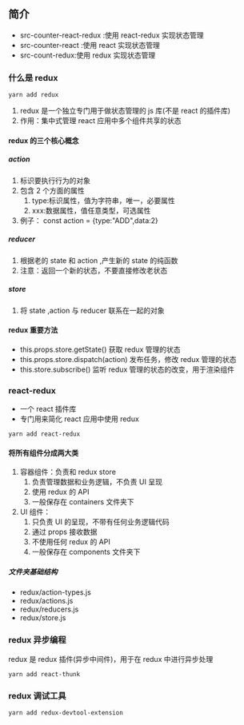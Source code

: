 ## 简介

- src-counter-react-redux :使用 react-redux 实现状态管理
- src-counter-react :使用 react 实现状态管理
- src-count-redux:使用 redux 实现状态管理

### 什么是 redux

```shell
yarn add redux
```

1. redux 是一个独立专门用于做状态管理的 js 库(不是 react 的插件库)
2. 作用：集中式管理 react 应用中多个组件共享的状态

#### redux 的三个核心概念

##### action

1. 标识要执行行为的对象
2. 包含 2 个方面的属性
   1. type:标识属性，值为字符串，唯一，必要属性
   2. xxx:数据属性，值任意类型，可选属性
3. 例子： const action = {type:"ADD",data:2}

##### reducer

1. 根据老的 state 和 action ,产生新的 state 的纯函数
2. 注意：返回一个新的状态，不要直接修改老状态

##### store

1. 将 state ,action 与 reducer 联系在一起的对象

#### redux 重要方法

- this.props.store.getState() 获取 redux 管理的状态
- this.props.store.dispatch(action) 发布任务，修改 redux 管理的状态
- this.store.subscribe() 监听 redux 管理的状态的改变，用于渲染组件

### react-redux

- 一个 react 插件库
- 专门用来简化 react 应用中使用 redux

```shell
yarn add react-redux
```

#### 将所有组件分成两大类

1. 容器组件：负责和 redux store
   1. 负责管理数据和业务逻辑，不负责 UI 呈现
   2. 使用 redux 的 API
   3. 一般保存在 containers 文件夹下
2. UI 组件：
   1. 只负责 UI 的呈现，不带有任何业务逻辑代码
   2. 通过 props 接收数据
   3. 不使用任何 redux 的 API
   4. 一般保存在 components 文件夹下

##### 文件夹基础结构

- redux/action-types.js
- redux/actions.js
- redux/reducers.js
- redux/store.js

### redux 异步编程

redux 是 redux 插件(异步中间件)，用于在 redux 中进行异步处理

```shell
yarn add react-thunk
```

### redux 调试工具

```shell
yarn add redux-devtool-extension
```
